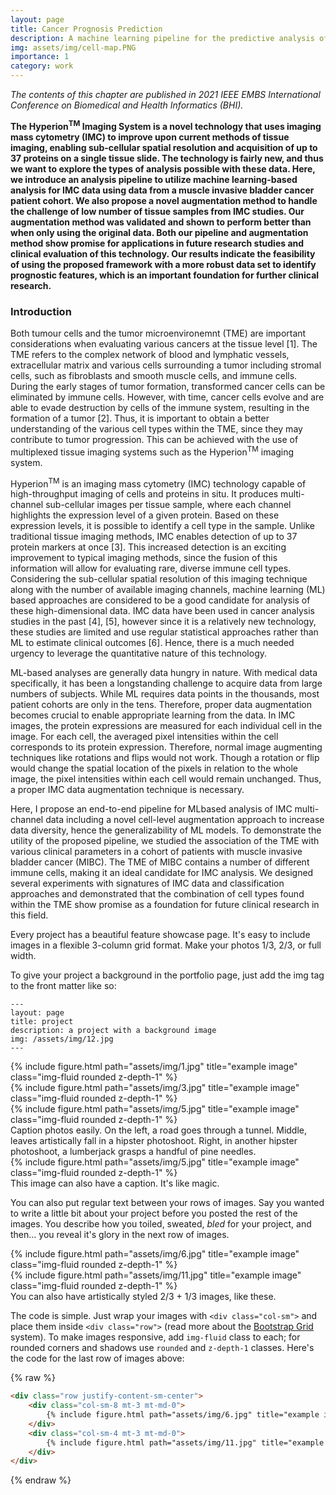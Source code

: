 ```yaml
---
layout: page
title: Cancer Prognosis Prediction
description: A machine learning pipeline for the predictive analysis of IMC data, including a novel augmentation approach.
img: assets/img/cell-map.PNG
importance: 1
category: work
---
```


<i>The contents of this chapter are published in 2021 IEEE EMBS International Conference on Biomedical and Health Informatics (BHI).</i>

<b>The Hyperion<sup>TM</sup> Imaging System is a novel technology that uses imaging mass cytometry (IMC) to improve upon current methods of tissue imaging, enabling sub-cellular spatial resolution and acquisition of up to 37 proteins on a single tissue slide. The technology is fairly new, and thus we want to explore the types of analysis possible with these data. Here, we introduce an analysis pipeline to utilize machine learning-based analysis for IMC data using data from a muscle invasive bladder cancer patient cohort. We also propose a novel augmentation method to handle the challenge of low number of tissue samples from IMC studies. Our augmentation method was validated and shown to perform better than when only using the original data. Both our pipeline and augmentation method show promise for applications in future research studies and clinical evaluation of this technology. Our results indicate the feasibility of using the proposed framework with a more robust data set to identify prognostic features, which is an important foundation for further clinical research.</b>

<h3>Introduction</h3>

Both tumour cells and the tumor microenvironemnt (TME) are important considerations when evaluating various cancers at the tissue level [1]. The TME refers to the complex network of blood and lymphatic vessels, extracellular matrix and various cells surrounding a tumor including stromal cells, such as fibroblasts and smooth muscle cells, and immune cells. During the early stages of tumor formation, transformed cancer cells can be eliminated by immune cells. However, with time, cancer cells evolve and are able to evade destruction by cells of the immune system, resulting in the formation of a tumor [2]. Thus, it is important to obtain a better understanding of the various cell types within the TME, since they may contribute to tumor progression. This can be achieved with the use of multiplexed tissue imaging systems such as the Hyperion<sup>TM</sup> imaging system.

Hyperion<sup>TM</sup> is an imaging mass cytometry (IMC) technology capable of high-throughput imaging of cells and proteins in situ. It produces multi-channel sub-cellular images per tissue sample, where each channel highlights the expression level of a given protein. Based on these expression levels, it is possible to identify a cell type in the sample. Unlike traditional tissue imaging methods, IMC enables detection of up to 37 protein markers at once [3]. This increased detection is an exciting improvement to typical imaging methods, since the fusion of this information will allow for evaluating rare, diverse immune cell types. Considering the sub-cellular spatial resolution of this imaging technique along with the number of available imaging channels, machine learning (ML) based approaches are considered to be a good candidate for analysis of these high-dimensional data. IMC data have been used in cancer analysis studies in the past [4], [5], however since it is a relatively new technology, these studies are limited and use regular statistical approaches rather than ML to estimate clinical outcomes [6]. Hence, there is a much needed urgency to leverage the quantitative nature of this technology.

ML-based analyses are generally data hungry in nature. With medical data specifically, it has been a longstanding challenge to acquire data from large numbers of subjects. While ML requires data points in the thousands, most patient cohorts are only in the tens. Therefore, proper data augmentation becomes crucial to enable appropriate learning from the data. In IMC images, the protein expressions are measured for each individual cell in the image. For each cell, the averaged pixel intensities within the cell corresponds to its protein expression. Therefore, normal image augmenting techniques like rotations and flips would not work. Though a rotation or flip would change the spatial location of the pixels in relation to the whole image, the pixel intensities within each cell would remain unchanged. Thus, a proper IMC data augmentation technique is necessary.

Here, I propose an end-to-end pipeline for MLbased analysis of IMC multi-channel data including a novel cell-level augmentation approach to increase data diversity, hence the generalizability of ML models. To demonstrate the utility of the proposed pipeline, we studied the association
of the TME with various clinical parameters in a cohort of patients with muscle invasive bladder cancer (MIBC). The TME of MIBC contains a number of different immune cells, making it an ideal candidate for IMC analysis. We designed several experiments with signatures of IMC data and classification approaches and demonstrated that the combination of cell types found within the TME show promise as a foundation for future clinical research in this field.

Every project has a beautiful feature showcase page.
It's easy to include images in a flexible 3-column grid format.
Make your photos 1/3, 2/3, or full width.

To give your project a background in the portfolio page, just add the img tag to the front matter like so:

    ---
    layout: page
    title: project
    description: a project with a background image
    img: /assets/img/12.jpg
    ---

<div class="row">
    <div class="col-sm mt-3 mt-md-0">
        {% include figure.html path="assets/img/1.jpg" title="example image" class="img-fluid rounded z-depth-1" %}
    </div>
    <div class="col-sm mt-3 mt-md-0">
        {% include figure.html path="assets/img/3.jpg" title="example image" class="img-fluid rounded z-depth-1" %}
    </div>
    <div class="col-sm mt-3 mt-md-0">
        {% include figure.html path="assets/img/5.jpg" title="example image" class="img-fluid rounded z-depth-1" %}
    </div>
</div>
<div class="caption">
    Caption photos easily. On the left, a road goes through a tunnel. Middle, leaves artistically fall in a hipster photoshoot. Right, in another hipster photoshoot, a lumberjack grasps a handful of pine needles.
</div>
<div class="row">
    <div class="col-sm mt-3 mt-md-0">
        {% include figure.html path="assets/img/5.jpg" title="example image" class="img-fluid rounded z-depth-1" %}
    </div>
</div>
<div class="caption">
    This image can also have a caption. It's like magic.
</div>

You can also put regular text between your rows of images.
Say you wanted to write a little bit about your project before you posted the rest of the images.
You describe how you toiled, sweated, *bled* for your project, and then... you reveal it's glory in the next row of images.


<div class="row justify-content-sm-center">
    <div class="col-sm-8 mt-3 mt-md-0">
        {% include figure.html path="assets/img/6.jpg" title="example image" class="img-fluid rounded z-depth-1" %}
    </div>
    <div class="col-sm-4 mt-3 mt-md-0">
        {% include figure.html path="assets/img/11.jpg" title="example image" class="img-fluid rounded z-depth-1" %}
    </div>
</div>
<div class="caption">
    You can also have artistically styled 2/3 + 1/3 images, like these.
</div>


The code is simple.
Just wrap your images with `<div class="col-sm">` and place them inside `<div class="row">` (read more about the <a href="https://getbootstrap.com/docs/4.4/layout/grid/">Bootstrap Grid</a> system).
To make images responsive, add `img-fluid` class to each; for rounded corners and shadows use `rounded` and `z-depth-1` classes.
Here's the code for the last row of images above:

{% raw %}
```html
<div class="row justify-content-sm-center">
    <div class="col-sm-8 mt-3 mt-md-0">
        {% include figure.html path="assets/img/6.jpg" title="example image" class="img-fluid rounded z-depth-1" %}
    </div>
    <div class="col-sm-4 mt-3 mt-md-0">
        {% include figure.html path="assets/img/11.jpg" title="example image" class="img-fluid rounded z-depth-1" %}
    </div>
</div>
```
{% endraw %}
